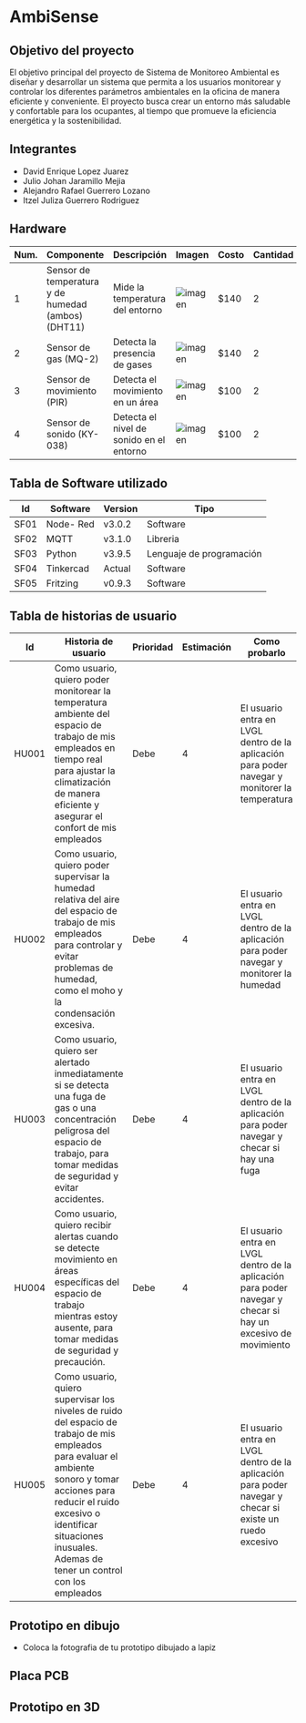 # AmbiSense
<!-- Subtitulo -->
## Objetivo del proyecto
El objetivo principal del proyecto de Sistema de Monitoreo Ambiental es diseñar y desarrollar un sistema que permita a los usuarios monitorear y controlar los diferentes parámetros ambientales en la oficina de manera eficiente y conveniente. El proyecto busca crear un entorno más saludable y confortable para los ocupantes, al tiempo que promueve la eficiencia energética y la sostenibilidad.

## Integrantes
- David Enrique Lopez Juarez
- Julio Johan Jaramillo Mejia
- Alejandro Rafael Guerrero Lozano
- Itzel Juliza Guerrero Rodriguez

<!--Componentes electricos-->
## Hardware
| Num.| Componente | Descripción | Imagen | Costo | Cantidad |
|-----|------------|-------------|--------|-------|----------|
|  1  | Sensor de temperatura y de humedad (ambos) (DHT11) |Mide la temperatura del entorno	|![imagen](https://cdn.shopify.com/s/files/1/1040/8806/products/photo_IC-20010_DHT11_DigitalTemperatureHumiditySensor_DHT11_01_700x700.png?v=1627344523)|  $140 | 2
|  2  | Sensor de gas	(MQ-2) |Detecta la presencia de gases		|![imagen](https://uelectronics.com/wp-content/uploads/AR0221_MQ5-2-2.jpg)|  $140 | 2
|  3  | Sensor de movimiento	(PIR) | Detecta el movimiento en un área			|![imagen](https://epyelectronica.com/wp-content/uploads/2020/09/Sensor-de-Movimiento-PIR-HC-SR501.png)|  $100 | 2
|  4  | Sensor de sonido	(KY-038)| Detecta el nivel de sonido en el entorno	|![imagen](https://aelectronics.com.mx/metepec/14-thickbox_default/sensor-de-sonido-modulo.jpg)|  $100 | 2



## Tabla de Software utilizado
| Id | Software | Version | Tipo |
|----|----------|---------|------|
| SF01 | Node- Red | v3.0.2 |  Software    |
| SF02 | MQTT | v3.1.0 |   Libreria  |
| SF03 | Python | v3.9.5 |   Lenguaje de programación  |
| SF04 | Tinkercad | Actual |   Software  |
| SF05 | Fritzing | v0.9.3 |   Software  |


## Tabla de historias de usuario
| Id | Historia de usuario | Prioridad | Estimación | Como probarlo | Responsable |
|----|---------------------|-----------|------------|---------------|-------------|
|HU001| Como usuario, quiero poder monitorear la temperatura ambiente del espacio de trabajo de mis empleados en tiempo real para ajustar la climatización de manera eficiente y asegurar el confort de mis empleados| Debe | 4 | El usuario entra en LVGL dentro de la aplicación para poder navegar y monitorer la temperatura |  Julio Johan Jaramillo Mejia |
| HU002   |  Como usuario, quiero poder supervisar la humedad relativa del aire del espacio de trabajo de mis empleados para controlar y evitar problemas de humedad, como el moho y la condensación excesiva.  |    Debe   |   4   | El usuario entra en LVGL dentro de la aplicación para poder navegar y monitorer la humedad |  Itzel Juliza Guerrero Rodriguez  |
| HU003 | Como usuario, quiero ser alertado inmediatamente si se detecta una fuga de gas o una concentración peligrosa del espacio de trabajo, para tomar medidas de seguridad y evitar accidentes.  |  Debe |   4   |  El usuario entra en LVGL dentro de la aplicación para poder navegar y checar si hay una fuga | David Enrique Lopez Juarez |
| HU004 | Como usuario, quiero recibir alertas cuando se detecte movimiento en áreas específicas  del espacio de trabajo  mientras estoy ausente, para tomar medidas de seguridad y precaución. |  Debe |   4   |  El usuario entra en LVGL dentro de la aplicación para poder navegar y checar si hay un excesivo de movimiento |  Alejandro Rafael Guerrero Lozano |
| HU005 | Como usuario, quiero supervisar los niveles de ruido  del espacio de trabajo de mis empleados para evaluar el ambiente sonoro y tomar acciones para reducir el ruido excesivo o identificar situaciones inusuales. Ademas de tener un control con los empleados|  Debe |   4   |  El usuario entra en LVGL dentro de la aplicación para poder navegar y checar si existe un ruedo excesivo |  David Enrique Lopez Juarez |

## Prototipo en dibujo
- Coloca la fotografia de tu prototipo dibujado a lapiz

## Placa PCB

## Prototipo en 3D
